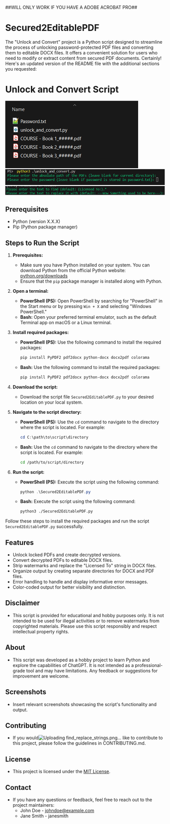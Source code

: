 ##WILL ONLY WORK IF YOU HAVE A ADOBE ACROBAT PRO##

# Secured2EditablePDF
The "Unlock and Convert" project is a Python script designed to streamline the process of unlocking password-protected PDF files and converting them to editable DOCX files. It offers a convenient solution for users who need to modify or extract content from secured PDF documents.
Certainly! Here's an updated version of the README file with the additional sections you requested:

# Unlock and Convert Script
![Alt Text](https://github.com/Spraten/Secured2EditablePDF/blob/main/Setup%20Directory.png)
![Alt Text](https://github.com/Spraten/Secured2EditablePDF/blob/main/Start%20of%20script.png)
![Alt Text](https://github.com/Spraten/Secured2EditablePDF/blob/main/find_replace_strings.png)

## Prerequisites
- Python (version X.X.X)
- Pip (Python package manager)

## Steps to Run the Script

1. **Prerequisites:**
   - Make sure you have Python installed on your system. You can download Python from the official Python website: [python.org/downloads](https://www.python.org/downloads/)
   - Ensure that the `pip` package manager is installed along with Python.

2. **Open a terminal:**
   - **PowerShell (PS):** Open PowerShell by searching for "PowerShell" in the Start menu or by pressing `Win + X` and selecting "Windows PowerShell."
   - **Bash:** Open your preferred terminal emulator, such as the default Terminal app on macOS or a Linux terminal.

3. **Install required packages:**
   - **PowerShell (PS):** Use the following command to install the required packages:
     ```powershell
     pip install PyPDF2 pdf2docx python-docx docx2pdf colorama
     ```

   - **Bash:** Use the following command to install the required packages:
     ```bash
     pip install PyPDF2 pdf2docx python-docx docx2pdf colorama
     ```

4. **Download the script:**
   - Download the script file `Secured2EditablePDF.py` to your desired location on your local system.

5. **Navigate to the script directory:**
   - **PowerShell (PS):** Use the `cd` command to navigate to the directory where the script is located. For example:
     ```powershell
     cd C:\path\to\script\directory
     ```

   - **Bash:** Use the `cd` command to navigate to the directory where the script is located. For example:
     ```bash
     cd /path/to/script/directory
     ```

6. **Run the script:**
   - **PowerShell (PS):** Execute the script using the following command:
     ```powershell
     python .\Secured2EditablePDF.py
     ```

   - **Bash:** Execute the script using the following command:
     ```bash
     python3 ./Secured2EditablePDF.py
     ```

Follow these steps to install the required packages and run the script `Secured2EditablePDF.py` successfully.

## Features
- Unlock locked PDFs and create decrypted versions.
- Convert decrypted PDFs to editable DOCX files.
- Strip watermarks and replace the "Licensed To" string in DOCX files.
- Organize output by creating separate directories for DOCX and PDF files.
- Error handling to handle and display informative error messages.
- Color-coded output for better visibility and distinction.

## Disclaimer
- This script is provided for educational and hobby purposes only. It is not intended to be used for illegal activities or to remove watermarks from copyrighted materials. Please use this script responsibly and respect intellectual property rights.

## About
- This script was developed as a hobby project to learn Python and explore the capabilities of ChatGPT. It is not intended as a professional-grade tool and may have limitations. Any feedback or suggestions for improvement are welcome.

## Screenshots
- Insert relevant screenshots showcasing the script's functionality and output.

## Contributing
- If you would![Uploading find_replace_strings.png…]()
 like to contribute to this project, please follow the guidelines in CONTRIBUTING.md.

## License
- This project is licensed under the [MIT License](LICENSE).

## Contact
- If you have any questions or feedback, feel free to reach out to the project maintainers:
  - John Doe - johndoe@example.com
  - Jane Smith - janesmith
